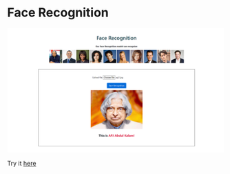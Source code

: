 # Face Recognition

<img src='https://github.com/SVGS-EVA4/Phase2/blob/master/S4-FaceRecognitionPart2/images/face_recognition.png' alt='Face Recognition'/>

Try it <a href='https://svgs-eva.s3.ap-south-1.amazonaws.com/face_recognition.html'>here</a>
